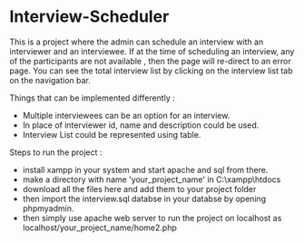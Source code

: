 # Interview-Scheduler
This is a project where the admin can schedule an interview with an interviewer and an interviewee.
If at the time of scheduling an interview, any of the participants are not available , then the page will re-direct to an error page.
You can see the total interview list by clicking on the interview list tab on the navigation bar.



Things that can be implemented differently :
* Multiple interviewees can be an option for an interview.
* In place of interviewer id, name and description could be used.
* Interview List could be represented using table.

Steps to run the project :
* install xampp in your system and start apache and sql from there.
* make a directory with name 'your_project_name' in C:\xampp\htdocs
* download all the files here and add them to your project folder
* then import the interview.sql databse in your databse by opening phpmyadmin.
* then simply use apache web server to run the project on localhost as localhost/your_project_name/home2.php

